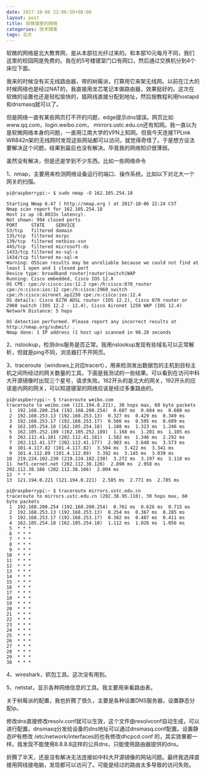 ```yaml
---
date: 2017-10-06 22:06:50+08:00
layout: post
title: 软微寝室的网络
categories: 技术随笔
tags: 北大
---
```


软微的网络是北大教育网，是从本部拉光纤过来的。和本部10元每月不同，我们这里的校园网是免费的。我在的5号楼寝室门口有网口，然后通过交换机分到4个床位下面。

我来的时候没有买无线路由器，带的树莓派，打算用它来架无线网。以前在江大的时候网络也是经过NAT的，我直接用龙芯笔记本做路由器，效果挺好的。这次在软微的设置也还是轻松愉快的，插网线直接分配到地址，然后按教程利用hostapd和dnsmasq就可以了。

但是网络一直有某些网页打不开的问题，edge提示dns错误。网页比如www.qq.com，login.weibo.com， mirrors.ustc.edu.cn还有知网。我一直以为是软微网络本身的问题，一直用江南大学的VPN上知网。但我今天连接TPLink WR842n架的无线网时发现这些网站都可以访问，就觉得奇怪了。于是想方设法要解决这个问题，结果到最后也没有解决。毕竟我的网络知识很薄弱。

虽然没有解决，但是还是学到不少东西。比如一些网络命令

1、nmap，主要用来检测网络设备运行的端口、操作系统。比如以下对北大一个网关的扫描。

```
pi@raspberrypi:~ $ sudo nmap -O 162.105.254.18

Starting Nmap 6.47 ( http://nmap.org ) at 2017-10-06 22:24 CST
Nmap scan report for 162.105.254.18
Host is up (0.0033s latency).
Not shown: 994 closed ports
PORT     STATE    SERVICE
53/tcp   filtered domain
135/tcp  filtered msrpc
139/tcp  filtered netbios-ssn
445/tcp  filtered microsoft-ds
1433/tcp filtered ms-sql-s
1434/tcp filtered ms-sql-m
Warning: OSScan results may be unreliable because we could not find at least 1 open and 1 closed port
Device type: broadband router|router|switch|WAP
Running: Cisco embedded, Cisco IOS 12.X
OS CPE: cpe:/o:cisco:ios:12.2 cpe:/h:cisco:870_router cpe:/o:cisco:ios:12 cpe:/h:cisco:2960_switch cpe:/h:cisco:aironet_ap1250 cpe:/o:cisco:ios:12.4
OS details: Cisco 827H ADSL router (IOS 12.2), Cisco 870 router or 2960 switch (IOS 12.2 - 12.4), Cisco Aironet 1250 WAP (IOS 12.4)
Network Distance: 5 hops

OS detection performed. Please report any incorrect results at http://nmap.org/submit/ .
Nmap done: 1 IP address (1 host up) scanned in 98.28 seconds
```

2、nslookup，检测dns服务是否正常。我用nslookup发现有些域名可以正常解析，但就是ping不同，浏览器打不开网页。

3、traceroute（windows上对应tracert），用来检测发出数据包的主机到目标主机之间所经过的网关数量的工具。下面是我测试的一些结果。可以看到在访问中科大开源镜像时出现三个星号，请求失败。162开头的是北大的网关，192开头的应该是内网的网关，可以知道寝室的网络应该是经过多重路由的。

```
pi@raspberrypi:~ $ traceroute weibo.com
traceroute to weibo.com (121.194.0.221), 30 hops max, 60 byte packets
 1  192.168.200.254 (192.168.200.254)  0.607 ms  0.604 ms  0.600 ms
 2  192.168.253.13 (192.168.253.13)  0.327 ms  0.429 ms  0.349 ms
 3  192.168.253.17 (192.168.253.17)  0.566 ms  0.595 ms  0.609 ms
 4  162.105.254.18 (162.105.254.18)  1.188 ms  1.323 ms  1.246 ms
 5  162.105.252.189 (162.105.252.189)  1.168 ms  1.201 ms  1.105 ms
 6  202.112.41.181 (202.112.41.181)  1.582 ms  1.346 ms  2.292 ms
 7  202.112.41.177 (202.112.41.177)  2.903 ms  3.648 ms  3.573 ms
 8  101.4.117.82 (101.4.117.82)  3.504 ms  3.422 ms  3.341 ms
 9  101.4.112.89 (101.4.112.89)  3.392 ms  3.145 ms  3.039 ms
10  219.224.102.230 (219.224.102.230)  3.272 ms  3.197 ms  3.118 ms
11  hef1.cernet.net (202.112.38.126)  2.890 ms  2.958 ms 202.112.38.166 (202.112.38.166)  2.004 ms
12  * * *
13  121.194.0.221 (121.194.0.221)  2.585 ms  2.771 ms  2.785 ms

pi@raspberrypi:~ $ traceroute mirrors.ustc.edu.cn
traceroute to mirrors.ustc.edu.cn (202.38.95.110), 30 hops max, 60 byte packets
 1  192.168.200.254 (192.168.200.254)  0.761 ms  0.626 ms  0.715 ms
 2  192.168.253.13 (192.168.253.13)  0.254 ms  0.367 ms  0.285 ms
 3  192.168.253.17 (192.168.253.17)  0.382 ms  0.487 ms  0.411 ms
 4  162.105.254.18 (162.105.254.18)  1.112 ms  1.026 ms  1.056 ms
 5  * * *
 6  * * *
 7  * * *
 8  * * *
 9  * * *
10  * * *
11  * * *
12  * * *
13  * * *
14  * * *
15  * * *
16  * * *
17  * * *
18  * * *
19  * * *
20  * * *
21  * * *
22  * * *
23  * * *
24  * * *
25  * * *
26  * * *
27  * * *
28  * * *
29  * * *
30  * * *
```

4、wireshark，抓包工具。这次没有用到。

5、netstat，显示各种网络信息的工具。我主要用来看路由表。

关于树莓派的配置，我也折腾了很久，主要是各种设置DNS服务器，设置静态分配ip。

修改dns直接修改resolv.conf就可以生效，这个文件由resolvconf自动生成，可以进行配置。dnsmasq分发给设备的dns地址可以通过dnsmasq.conf配置。设置静态IP有修改 /etc/network/interfaces的也有修改dhcpcd.conf 的，其实效果都一样。我发现不能使用8.8.8.8这样的公共dns，只能使用路由器提供的dns。

折腾了半天，还是没有解决无法连接如中科大开源镜像的网站问题。最终我选择直接用网线接电脑，发现都可以访问了。可能是经过的路由太多导致的访问失败。



